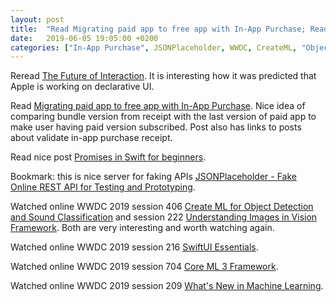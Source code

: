 ```yaml
---
layout: post
title:  "Read Migrating paid app to free app with In-App Purchase; Read Promises in Swift for beginners; Watched WWDC 2019 session #406 video Create ML for Object Detection and Sound Classification; Watched online WWDC 2019 session #222 video Understanding Images in Vision Framework and some more"
date:   2019-06-05 19:05:00 +0200
categories: ["In-App Purchase", JSONPlaceholder, WWDC, CreateML, "Object Detection", "Sound Classification", CoreML, "CoreML 3", SwiftUI, "Machine Learning"]
---
```

Reread [The Future of Interaction](https://furbo.org/2019/05/28/the-future-of-interaction). It is interesting how it was predicted that Apple is working on declarative UI.

Read [Migrating paid app to free app with In-App Purchase](https://fluffy.es/migrate-paid-app-to-iap). Nice idea of comparing bundle version from receipt with the last version of paid app to make user having paid version subscribed. Post also has links to posts about validate in-app purchase receipt.

Read nice post [Promises in Swift for beginners](https://theswiftdev.com/2019/05/28/promises-in-swift-for-beginners).

Bookmark: this is nice server for faking APIs [JSONPlaceholder - Fake Online REST API for Testing and Prototyping](https://jsonplaceholder.typicode.com).

Watched online WWDC 2019 session 406 [Create ML for Object Detection and Sound Classification](https://developer.apple.com/videos/play/wwdc2019/406/) and session 222 [Understanding Images in Vision Framework](https://developer.apple.com/videos/play/wwdc2019/222/). Both are very interesting and worth watching again.

Watched online WWDC 2019 session 216 [SwiftUI Essentials](https://developer.apple.com/videos/play/wwdc2019/216/).

Watched online WWDC 2019 session 704 [Core ML 3 Framework](https://developer.apple.com/videos/play/wwdc2019/704/).

Watched online WWDC 2019 session 209 [What's New in Machine Learning](https://developer.apple.com/videos/play/wwdc2019/209/).

